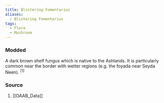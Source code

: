 ```yaml
---
title: Blistering Fomentarius
aliases:
  - Blistering Fomentarius
tags:
  - Flora
  - Mushroom
---
```

### Modded
A dark brown shelf fungus which is native to the Ashlands. It is particularly common near the border with wetter regions (e.g. the foyada near Seyda Neen). <sup>[1]</sup>
### Source
1. [[OAAB_Data]]